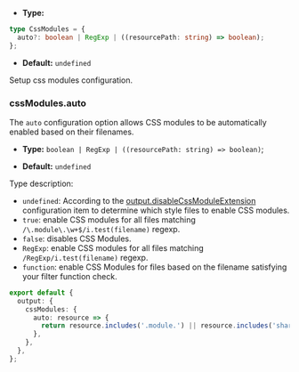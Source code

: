 - **Type:**

```ts
type CssModules = {
  auto?: boolean | RegExp | ((resourcePath: string) => boolean);
};
```

- **Default:** `undefined`

Setup css modules configuration.

### cssModules.auto

The `auto` configuration option allows CSS modules to be automatically enabled based on their filenames.

- **Type:** `boolean | RegExp | ((resourcePath: string) => boolean)`;

- **Default:** `undefined`

Type description:

- `undefined`: According to the [output.disableCssModuleExtension](/api/config-output.html#outputdisablecssmoduleextension) configuration item to determine which style files to enable CSS modules.
- `true`: enable CSS modules for all files matching `/\.module\.\w+$/i.test(filename)` regexp.
- `false`: disables CSS Modules.
- `RegExp`: enable CSS modules for all files matching `/RegExp/i.test(filename)` regexp.
- `function`: enable CSS Modules for files based on the filename satisfying your filter function check.

```ts
export default {
  output: {
    cssModules: {
      auto: resource => {
        return resource.includes('.module.') || resource.includes('shared/');
      },
    },
  },
};
```
